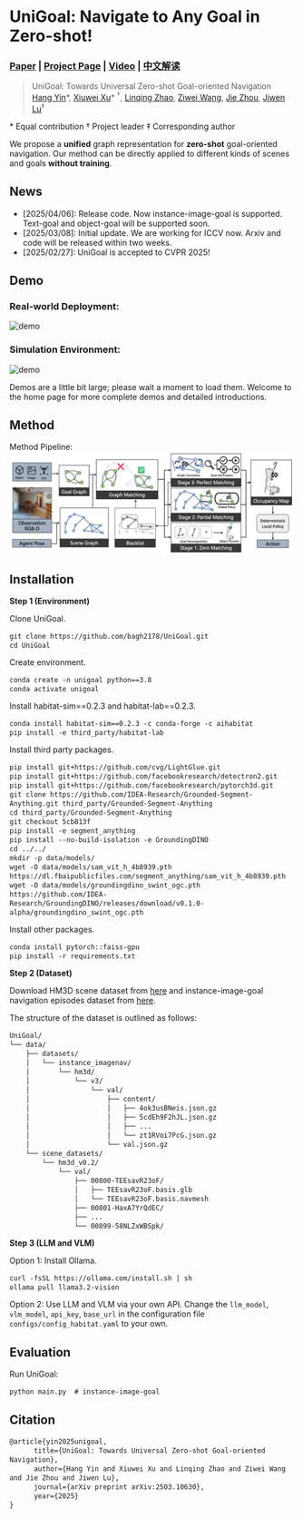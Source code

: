 # UniGoal: Navigate to Any Goal in Zero-shot!
### [Paper](https://arxiv.org/abs/2503.10630) | [Project Page](https://bagh2178.github.io/UniGoal/) | [Video](https://cloud.tsinghua.edu.cn/f/d929f1c073d44ba39d91/?dl=1) | [中文解读](https://zhuanlan.zhihu.com/p/30973430092)

> UniGoal: Towards Universal Zero-shot Goal-oriented Navigation  
> [Hang Yin](https://bagh2178.github.io/)*, [Xiuwei Xu](https://xuxw98.github.io/)\* $^\dagger$, [Linqing Zhao](https://lqzhao.github.io/), [Ziwei Wang](https://ziweiwangthu.github.io/), [Jie Zhou](https://scholar.google.com/citations?user=6a79aPwAAAAJ&hl=en&authuser=1), [Jiwen Lu](http://ivg.au.tsinghua.edu.cn/Jiwen_Lu/)$^\ddagger$  

\* Equal contribution $\dagger$ Project leader $\ddagger$ Corresponding author

We propose a <b>unified</b> graph representation for <b>zero-shot</b> goal-oriented navigation. Our method can be directly applied to different kinds of scenes and goals <b>without training</b>.

## News
- [2025/04/06]: Release code. Now instance-image-goal is supported. Text-goal and object-goal will be supported soon.
- [2025/03/08]: Initial update. We are working for ICCV now. Arxiv and code will be released within two weeks.
- [2025/02/27]: UniGoal is accepted to CVPR 2025!

## Demo
### Real-world Deployment:
![demo](./assets/demo_real.gif)

### Simulation Environment:
![demo](./assets/demo_sim.gif)

Demos are a little bit large; please wait a moment to load them. Welcome to the home page for more complete demos and detailed introductions.

## Method 

Method Pipeline:
![overview](./assets/pipeline.png)

## Installation

**Step 1 (Environment)**

Clone UniGoal.
```
git clone https://github.com/bagh2178/UniGoal.git
cd UniGoal
```

Create environment.
```
conda create -n unigoal python==3.8
conda activate unigoal
```

Install habitat-sim==0.2.3 and habitat-lab==0.2.3.
```
conda install habitat-sim==0.2.3 -c conda-forge -c aihabitat
pip install -e third_party/habitat-lab
```

Install third party packages.
```
pip install git+https://github.com/cvg/LightGlue.git
pip install git+https://github.com/facebookresearch/detectron2.git
pip install git+https://github.com/facebookresearch/pytorch3d.git
git clone https://github.com/IDEA-Research/Grounded-Segment-Anything.git third_party/Grounded-Segment-Anything
cd third_party/Grounded-Segment-Anything
git checkout 5cb813f
pip install -e segment_anything
pip install --no-build-isolation -e GroundingDINO
cd ../../
mkdir -p data/models/
wget -O data/models/sam_vit_h_4b8939.pth https://dl.fbaipublicfiles.com/segment_anything/sam_vit_h_4b8939.pth
wget -O data/models/groundingdino_swint_ogc.pth https://github.com/IDEA-Research/GroundingDINO/releases/download/v0.1.0-alpha/groundingdino_swint_ogc.pth
```

Install other packages.
```
conda install pytorch::faiss-gpu
pip install -r requirements.txt
```

**Step 2 (Dataset)**

Download HM3D scene dataset from [here](https://api.matterport.com/resources/habitat/hm3d-val-habitat-v0.2.tar) and instance-image-goal navigation episodes dataset from [here](https://dl.fbaipublicfiles.com/habitat/data/datasets/imagenav/hm3d/v3/instance_imagenav_hm3d_v3.zip).

The structure of the dataset is outlined as follows:
```
UniGoal/
└── data/
    ├── datasets/
    │   └── instance_imagenav/
    │       └── hm3d/
    │           └── v3/
    │               └── val/
    │                   ├── content/
    │                   │   ├── 4ok3usBNeis.json.gz
    │                   │   ├── 5cdEh9F2hJL.json.gz
    │                   │   ├── ...
    │                   │   └── zt1RVoi7PcG.json.gz
    │                   └── val.json.gz
    └── scene_datasets/
        └── hm3d_v0.2/
            └── val/
                ├── 00800-TEEsavR23oF/
                │   ├── TEEsavR23oF.basis.glb
                │   └── TEEsavR23oF.basis.navmesh
                ├── 00801-HaxA7YrQdEC/
                ├── ...
                └── 00899-58NLZxWBSpk/
```

**Step 3 (LLM and VLM)**

Option 1: Install Ollama.
```
curl -fsSL https://ollama.com/install.sh | sh
ollama pull llama3.2-vision
```

Option 2: Use LLM and VLM via your own API. Change the `llm_model`, `vlm_model`, `api_key`, `base_url` in the configuration file `configs/config_habitat.yaml` to your own.

## Evaluation

Run UniGoal:
```
python main.py  # instance-image-goal
```

## Citation
```
@article{yin2025unigoal, 
      title={UniGoal: Towards Universal Zero-shot Goal-oriented Navigation}, 
      author={Hang Yin and Xiuwei Xu and Linqing Zhao and Ziwei Wang and Jie Zhou and Jiwen Lu},
      journal={arXiv preprint arXiv:2503.10630},
      year={2025}
}
```